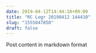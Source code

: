 ```yaml
---
date: 2019-04-12T14:44:10+09:00
title: "RC Logr 20190412 144410"
slug: "1555047850"
draft: false
---
```


Post content in markdown format
